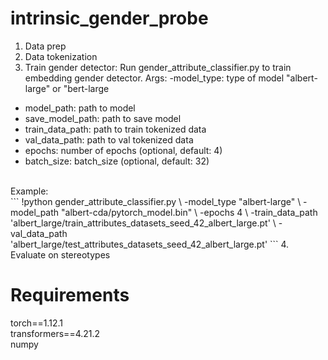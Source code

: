 # intrinsic_gender_probe

1. Data prep
2. Data tokenization
3. Train gender detector: Run gender_attribute_classifier.py to train embedding gender detector. Args: 
-model_type: type of model "albert-large" or "bert-large
- model_path: path to model
- save_model_path: path to save model
- train_data_path: path to train tokenized data
- val_data_path: path to val tokenized data 
- epochs: number of epochs (optional, default: 4)
- batch_size: batch_size (optional, default: 32)
<br/>
Example: <br/>
```
!python gender_attribute_classifier.py \
-model_type "albert-large" \
-model_path "albert-cda/pytorch_model.bin" \
-epochs 4 \
-train_data_path 'albert_large/train_attributes_datasets_seed_42_albert_large.pt' \
-val_data_path 'albert_large/test_attributes_datasets_seed_42_albert_large.pt'
```
4. Evaluate on stereotypes

# Requirements
torch==1.12.1 <br/>
transformers==4.21.2 <br/>
numpy<br/>



